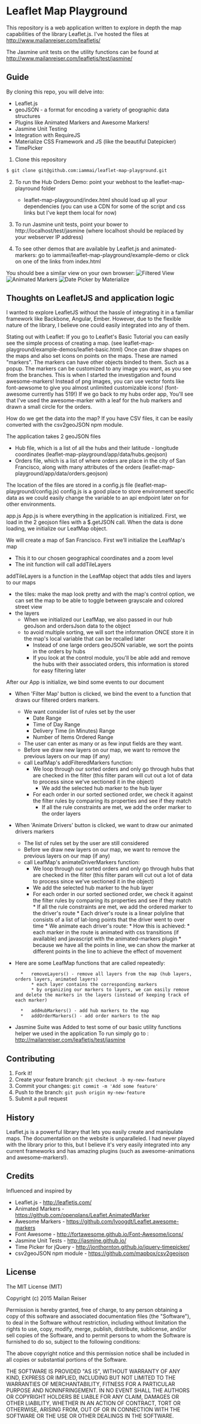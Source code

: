 # Leaflet Map Playground

This repository is a web application written to explore in depth the map capabilities of the library Leaflet.js.
I've hosted the files at http://www.mailanreiser.com/leafletjs/

The Jasmine unit tests on the utility functions can be found at
http://www.mailanreiser.com/leafletjs/test/jasmine/

## Guide

By cloning this repo, you will delve into:
* Leaflet.js
* geoJSON - a format for encoding a variety of geographic data structures
* Plugins like Animated Markers and Awesome Markers!
* Jasmine Unit Testing
* Integration with RequireJS
* Materialize CSS Framework and JS (like the beautiful Datepicker)
* TimePicker

1. Clone this repository

  ```bash
  $ git clone git@github.com:iammai/leaflet-map-playground.git
  ```
2. To run the Hub Orders Demo: point your webhost to the leaflet-map-playround folder
   * leaflet-map-playground/index.html should load up all your dependencies (you can use a CDN for some of the script and css links but I've kept them local for now)

3. To run Jasmine unit tests, point your bower to http://localhost/test/jasmine (where localhost should be replaced by your webserver IP address)

4. To see other demos that are available by Leaflet.js and animated-markers: go to iammai/leaflet-map-playground/example-demo or click on one of the links from index.html

You should bee a similar view on your own browser:
![Filtered View](assets/img/hub-orders-filters.png)
![Animated Markers](assets/img/hub-orders-drivers-animated.png)
![Date Picker by Materialize](/assets/img/hub-orders-datepicker.png)


## Thoughts on LeafletJS and application logic

I wanted to explore LeafletJS without the hassle of integrating it in a familiar framework like Backbone, Angular, Ember.
However, due to the flexible nature of the library, I believe one could easily integrated into any of them.


Stating out with Leaflet:
If you go to Leaflet's Basic Tutorial you can easily see the simple process of creating a map.
(see leaflet-map-playground/example-demos/leaflet-basic.html)
Once can draw shapes on the maps and also set icons on points on the maps. These are named "markers".
The markers can have other objects binded to them. Such as a popup.
The markers can be customized to any image you want, as you see from the branches.
This is when I started the investigation and found awesome-markers! Instead of png images, you can use vector fonts like font-aewsome to give you almost unlimited customizable icons! (font-awesome currently has 519!)
If we go back to my hubs order app, You'll see that I've used the awesome-marker with a leaf for the hub markers and drawn a small circle for the orders.

How do we get the data into the map?
If you have CSV files, it can be easily converted with the csv2geoJSON npm module.

The application takes 2 geoJSON files
* Hub file, which is a list of all the hubs and their latitude - longitude coordinates (leaflet-map-playground/app/data/hubs.geojson)
* Orders file, which is a list of where orders are place in the city of San Francisco, along with many attributes of the orders (leaflet-map-playground/app/data/orders.geojson)

The location of the files are stored in a config.js file (leaflet-map-playground/config.js)
config.js is a good place to store environment specific data as we could easily change the variable to an api endpoint later on for other environments.

app.js
App.js is where everything in the application is initialized.
First, we load in the 2 geojson files with a $.getJSON call.
When the data is done loading, we initialize our LeafMap object.

We will create a map of San Francisco. First we’ll initialize the LeafMap's map
* This it to our chosen geographical coordinates and a zoom level
* The init function will call addTileLayers

addTileLayers is a function in the LeafMap object that adds tiles and layers to our maps
* the tiles: make the map look pretty and with the map's control option, we can set the map to be able to toggle between grayscale and colored street view
* the layers
    * When we initialized our LeafMap, we also passed in our hub geoJson and ordersJson data to the object
    * to avoid multiple sorting, we will sort the information ONCE store it in the map's local variable that can be recalled later
        * Instead of one large orders geoJSON variable, we sort the points in the orders by hubs
        * If you look at the control module, you'll be able add and remove the hubs with their associated orders, this information is stored for easy filtering later

After our App is initialize, we bind some events to our document
* When 'Filter Map' button is clicked, we bind the event to a function that draws our filtered orders markers.
    * We want consider list of rules set by the user
        * Date Range
        * Time of Day Range
        * Delivery Time (in Minutes) Range
        * Number of Items Ordered Range
    * The user can enter as many or as few input fields are they want.
    * Before we draw new layers on our map, we want to remove the previous layers on our map (if any)
    * call LeafMap's addFilteredMarkers function:
        * We loop through our sorted orders and only go through hubs that are checked in the filter (this filter param will cut out a lot of data to process since we've sectioned it in the object)
            * We add the selected hub marker to the hub layer
        * For each order in our sorted sectioned order, we check it against the filter rules by comparing its properties and see if they match
            * If all the rule constraints are met, we add the order marker to the order layers
* When 'Animate Drivers' button is clicked, we want to draw our animated drivers markers
    * The list of rules set by the user are still considered
    * Before we draw new layers on our map, we want to remove the previous layers on our map (if any)
    * call LeafMap's animateDriverMarkers function:
      * We loop through our sorted orders and only go through hubs that are checked in the filter (this filter param will cut out a lot of data to process since we've sectioned it in the object)
      * We add the selected hub marker to the hub layer
      * For each order in our sorted sectioned order, we check it against the filter rules by comparing its properties and see if they match
            * If all the rule constraints are met, we add the ordered marker to the driver's route
            * Each driver's route is a linear polyline that consists of a list of lat-long points that the driver went to over time
            *  We animate each driver's route:
                * How this is achieved:
                    * each marker in the route is animated with css transitions (if available) and javascript with the animated-markers plugin
                    * because we have all the points in line, we can show the marker at different points in the line to achieve the effect of movement


* Here are some LeafMap  functions that are called repeatedly:

        *   removeLayers() - remove all layers from the map (hub layers, orders layers, animated layers)
            * each layer contains the corresponding markers
            * by organizing our markers to layers, we can easily remove and delete the markers in the layers (instead of keeping track of each marker)

        *   addHubMarkers() - add hub markers to the map
        *   addOrderMarkers() - add order markers to the map


* Jasmine Suite was Added to test some of our basic utility functions helper we used in the application
To run simply go to : http://mailanreiser.com/leafletjs/test/jasmine

## Contributing

1. Fork it!
2. Create your feature branch: `git checkout -b my-new-feature`
3. Commit your changes: `git commit -m 'Add some feature'`
4. Push to the branch: `git push origin my-new-feature`
5. Submit a pull request

## History

Leaflet.js is a powerful library that lets you easily create and manipulate maps. The documentation on the website is unparalleled.
I had never played with the library prior to this, but I believe it's very easily integrated into any current frameworks
and has amazing plugins (such as awesome-animations and awesome-markers!).

## Credits
Influenced and inspired by

* Leaflet.js - http://leafletjs.com/
* Animated Markers - https://github.com/openplans/Leaflet.AnimatedMarker
* Awesome Markers - https://github.com/lvoogdt/Leaflet.awesome-markers
* Font Awesome - http://fortawesome.github.io/Font-Awesome/icons/
* Jasmine Unit Tests - http://jasmine.github.io/
* Time Picker for jQuery - http://jonthornton.github.io/jquery-timepicker/
* csv2geoJSON npm module - https://github.com/mapbox/csv2geojson

## License

The MIT License (MIT)

Copyright (c) 2015 Mailan Reiser

Permission is hereby granted, free of charge, to any person obtaining a copy
of this software and associated documentation files (the "Software"), to deal
in the Software without restriction, including without limitation the rights
to use, copy, modify, merge, publish, distribute, sublicense, and/or sell
copies of the Software, and to permit persons to whom the Software is
furnished to do so, subject to the following conditions:

The above copyright notice and this permission notice shall be included in
all copies or substantial portions of the Software.

THE SOFTWARE IS PROVIDED "AS IS", WITHOUT WARRANTY OF ANY KIND, EXPRESS OR
IMPLIED, INCLUDING BUT NOT LIMITED TO THE WARRANTIES OF MERCHANTABILITY,
FITNESS FOR A PARTICULAR PURPOSE AND NONINFRINGEMENT. IN NO EVENT SHALL THE
AUTHORS OR COPYRIGHT HOLDERS BE LIABLE FOR ANY CLAIM, DAMAGES OR OTHER
LIABILITY, WHETHER IN AN ACTION OF CONTRACT, TORT OR OTHERWISE, ARISING FROM,
OUT OF OR IN CONNECTION WITH THE SOFTWARE OR THE USE OR OTHER DEALINGS IN
THE SOFTWARE.
